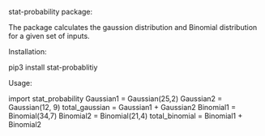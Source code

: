 stat-probability package:

The package calculates the gaussion distribution and Binomial distribution for a given
set of inputs.

Installation:

pip3 install stat-probablitiy

Usage:

import stat_probability
Gaussian1 = Gaussian(25,2)
Gaussian2 = Gaussian(12, 9)
total_gaussian = Gaussian1 + Gaussian2
Binomial1 = Binomial(34,7)
Binomial2 = Binomial(21,4)
total_binomial = Binomial1 + Binomial2